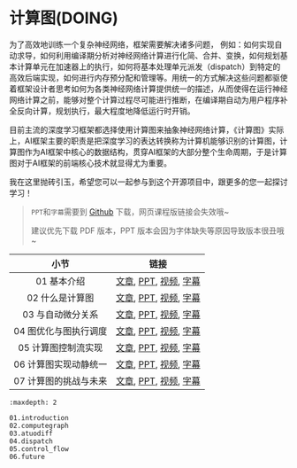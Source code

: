 <!--Copyright © ZOMI 适用于[License](https://github.com/chenzomi12/DeepLearningSystem)版权许可-->

# 计算图(DOING)

为了高效地训练一个复杂神经网络，框架需要解决诸多问题， 例如：如何实现自动求导，如何利用编译期分析对神经网络计算进行化简、合并、变换，如何规划基本计算单元在加速器上的执行，如何将基本处理单元派发（dispatch）到特定的高效后端实现，如何进行内存预分配和管理等。用统一的方式解决这些问题都驱使着框架设计者思考如何为各类神经网络计算提供统一的描述，从而使得在运行神经网络计算之前，能够对整个计算过程尽可能进行推断，在编译期自动为用户程序补全反向计算，规划执行，最大程度地降低运行时开销。

目前主流的深度学习框架都选择使用计算图来抽象神经网络计算，《计算图》实际上，AI框架主要的职责是把深度学习的表达转换称为计算机能够识别的计算图，计算图作为AI框架中核心的数据结构，贯穿AI框架的大部分整个生命周期，于是计算图对于AI框架的前端核心技术就显得尤为重要。

我在这里抛砖引玉，希望您可以一起参与到这个开源项目中，跟更多的您一起探讨学习！

> `PPT`和`字幕`需要到 [Github](https://github.com/chenzomi12/DeepLearningSystem) 下载，网页课程版链接会失效哦~
>
> 建议优先下载 PDF 版本，PPT 版本会因为字体缺失等原因导致版本很丑哦~

| 小节 | 链接|
|:--:|:--:|
| 01 基本介绍 | [文章](./01.introduction.md), [PPT](./01.introduction.pdf), [视频](https://www.bilibili.com/video/BV1cG411E7gV/), [字幕](./srt/01.srt) |
| 02 什么是计算图 | [文章](./02.computegraph.md), [PPT](./02.computegraph.pdf), [视频](https://www.bilibili.com/video/BV1rR4y197HM/), [字幕](./srt/02.srt) |
| 03 与自动微分关系 | [文章](./03.atuodiff.md), [PPT](./03.atuodiff.pdf), [视频](https://www.bilibili.com/video/BV1S24y197FU/), [字幕](./srt/03.srt) |
| 04 图优化与图执行调度| [文章](./04.dispatch.md), [PPT](./04.dispatch.pdf), [视频](https://www.bilibili.com/video/BV1hD4y1k7Ty/), [字幕](./srt/04.srt) |
| 05 计算图控制流实现| [文章](./04.dispatch.md), [PPT](./05.control_flow.pdf), [视频](https://www.bilibili.com/video/BV17P41177Pk/), [字幕](./srt/05.srt) |
| 06 计算图实现动静统一| [文章](./06.future.md), [PPT](./06.static_graph.pdf), [视频](https://www.bilibili.com/video/BV17P41177Pk/), [字幕](./srt/06.srt) |
| 07 计算图的挑战与未来 |[文章](./07.future.md), [PPT](./07.future.pdf), [视频](https://www.bilibili.com/video/BV1hm4y1A7Nv/), [字幕](./srt/07.srt) |

```toc
:maxdepth: 2

01.introduction
02.computegraph
03.atuodiff
04.dispatch
05.control_flow
06.future
```